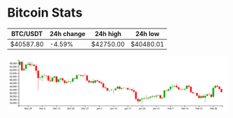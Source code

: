 # Bitcoin Stats

BTC/USDT|24h change|24h high|24h low|
|---|---|---|---|
|$40587.80|-4.59%|$42750.00|$40480.01|

<img src="./chart.svg">
